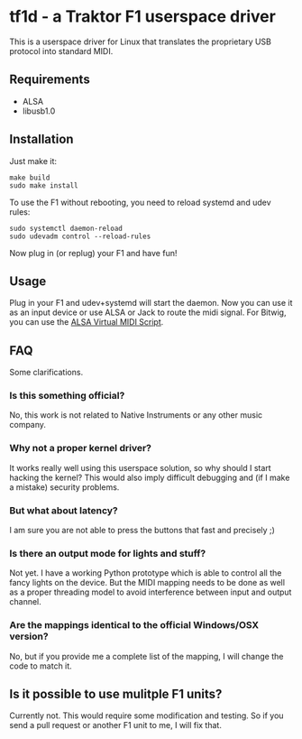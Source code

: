 # tf1d - a Traktor F1 userspace driver
This is a userspace driver for Linux that translates the proprietary USB protocol into standard MIDI.

## Requirements
 - ALSA
 - libusb1.0

## Installation
Just make it:

    make build
    sudo make install

To use the F1 without rebooting, you need to reload systemd and udev rules:

    sudo systemctl daemon-reload
    sudo udevadm control --reload-rules

Now plug in (or replug) your F1 and have fun!

## Usage
Plug in your F1 and udev+systemd will start the daemon. Now you can use it as an input device or use ALSA or Jack to route the midi signal. For Bitwig, you can use the [ALSA Virtual MIDI Script](http://www.bitwig.com/en/community/control_scripts/alsa/virtualmidi/virtualmidi_1.html).

## FAQ
Some clarifications.

### Is this something official?
No, this work is not related to Native Instruments or any other music company.

### Why not a proper kernel driver?
It works really well using this userspace solution, so why should I start hacking the kernel? This would also imply difficult debugging and (if I make a mistake) security problems.

### But what about latency?
I am sure you are not able to press the buttons that fast and precisely ;)

### Is there an output mode for lights and stuff?
Not yet. I have a working Python prototype which is able to control all the fancy lights on the device. But the MIDI mapping needs to be done as well as a proper threading model to avoid interference between input and output channel.

### Are the mappings identical to the official Windows/OSX version?
No, but if you provide me a complete list of the mapping, I will change the code to match it.

## Is it possible to use mulitple F1 units?
Currently not. This would require some modification and testing. So if you send a pull request or another F1 unit to me, I will fix that.

